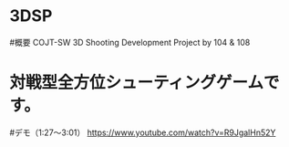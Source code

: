3DSP
====
#概要
COJT-SW 3D Shooting Development Project by 104 &amp; 108 

対戦型全方位シューティングゲームです。
====

#デモ（1:27～3:01）
https://www.youtube.com/watch?v=R9JgalHn52Y
